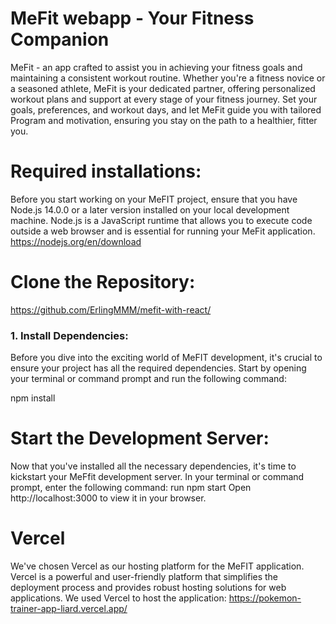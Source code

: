 # MeFit webapp -  Your Fitness Companion
MeFit - an app crafted to assist you in achieving your fitness goals and maintaining a consistent workout routine. Whether you're a fitness novice or a seasoned athlete, MeFit is your dedicated partner, offering personalized workout plans and support at every stage of your fitness journey. Set your goals, preferences, and workout days, and let MeFit guide you with tailored Program and motivation, ensuring you stay on the path to a healthier, fitter you. 

# Required installations:
Before you start working on your MeFIT project, ensure that you have Node.js 14.0.0 or a later version installed on your local development machine. Node.js is a JavaScript runtime that allows you to execute code outside a web browser and is essential for running your MeFit application.
https://nodejs.org/en/download

# Clone the Repository:
https://github.com/ErlingMMM/mefit-with-react/

### 1. Install Dependencies:
Before you dive into the exciting world of MeFIT development, it's crucial to ensure your project has all the required dependencies. Start by opening your terminal or command prompt and run the following command:

npm install

# Start the Development Server:
Now that you've installed all the necessary dependencies, it's time to kickstart your MeFfit development server. In your terminal or command prompt, enter the following command:
run npm start
Open http://localhost:3000 to view it in your browser.

# Vercel
We've chosen Vercel as our hosting platform for the MeFIT application. Vercel is a powerful and user-friendly platform that simplifies the deployment process and provides robust hosting solutions for web applications.
We used Vercel to host the application: https://pokemon-trainer-app-liard.vercel.app/
